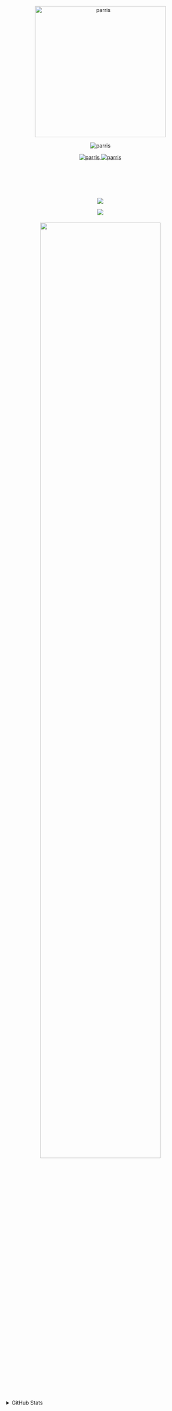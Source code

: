  <p align="center">
  <img src="https://i.imgur.com/dIhlatA.png" alt="parris" width="350">
</p>

  <p align="center">
  <img src="https://readme-typing-svg.herokuapp.com?font=segoe+UI&color=FFFFFF&size=30&width=500&height=50&center=true&lines=Hello+there!+%F0%9F%91%8B;Welcome+to+my+GitHub+page;I'm+Faris0520%F0%9F%95%B5%EF%B8%8F%E2%80%8D%E2%99%80%EF%B8%8F" alt="parris">
</p>


 <p align="center" style="margin-bottom:100px">
  <a href="http://github.com/faris0520" target="_blank">
  <img src="http://komarev.com/ghpvc/?username=Faris0520&label=Pengunjung" alt="parris"> 
  </a>
  <a href="https://wakatime.com/@2480fa13-8879-4855-99ec-1923fd9e96e6" target="_blank">
  <img src="https://wakatime.com/badge/user/2480fa13-8879-4855-99ec-1923fd9e96e6.svg" alt="parris">
  </a>
</p>

 <p align="center"  style="margin-top:100px">
  <!--<a href="https://discord.com/users/695817459206324265" target="_blank">
  <img src="https://discord.c99.nl/widget/theme-4/695817459206324265.png" alt="parris" width="400">
  </a>-->
  <a href="https://discord.com/users/695817459206324265"><img src="https://lanyard.cnrad.dev/api/695817459206324265?theme=dark&showDisplayName=true&hideActivity=true" /></a>
</p>

  <!-- <h6># dark mode recommended #</h6> -->
   <p align="center" style="margin-bottom: 20px">
   <img src="https://lastfm-recently-played.vercel.app/api?user=Faris0520&count=3">
<!--  ![](https://spotify-github-profile.vercel.app/api/view?uid=7hkshek1gjho1dqys0x17jti7&cover_image=true&theme=natemoo-re)-->

<!-- ![](https://holopin.me/faris0520) -->
</p>
 <p align="center" style="margin-bottom: 20px">
   <img src="https://holopin.me/faris0520" width="80%">
 </p>

<details>
 <summary>GitHub Stats</summary>
    
 
  ![](https://github-readme-streak-stats.herokuapp.com/?user=Faris0520&theme=github-dark&hide_border=true)
 
  ![](https://github-readme-stats.vercel.app/api?username=faris0520&show_icons=true&theme=github_dark&count_private=true&hide_border=true)
  
  ![](https://github-readme-stats.vercel.app/api/top-langs/?username=Faris0520&theme=github_dark&layout=compact&hide_border=true)
 

  
 <!--
 ![](https://github-readme-stats.vercel.app/api/wakatime/?username=Faris0520&theme=github_dark&layout=compact)
  -->
  </details>
 

